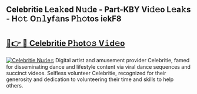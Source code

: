 ## Celebritie L𝚎a𝚔ed N𝚞𝚍e - Part-KBY Vi𝚍𝚎o L𝚎a𝚔s - H𝚘𝚝 O𝚗𝚕yf𝚊ns P𝚑𝚘tos iekF8

# <h2><a href="http://kf650ue.oniu.top/?m=Celebritie">🔗👉 🔴 Celebritie P𝚑ot𝚘𝚜 V𝚒d𝚎o</a></h2>

[![Celebritie Nu𝚍e𝚜](https://i.imgur.com/0qMVB7G.gif)](http://kf650ue.oniu.top/?m=Celebritie)
Digital artist and amusement provider Celebritie, famed for disseminating dance and lifestyle content via viral dance sequences and succinct videos. Selfless volunteer Celebritie, recognized for their generosity and dedication to volunteering their time and skills to help others.  
